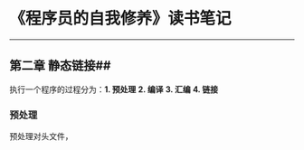 # 《程序员的自我修养》读书笔记 #
---
## 第二章 静态链接##
执行一个程序的过程分为：**1. 预处理** **2. 编译** **3. 汇编** **4. 链接**

### 预处理 ###
预处理对头文件，